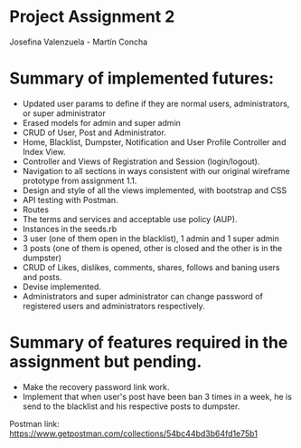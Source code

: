 # Project Assignment 2
Josefina Valenzuela - Martín Concha

# Summary of implemented futures:
  - Updated user params to define if they are normal users, administrators, or super administrator
  - Erased models for admin and super admin
  - CRUD of User, Post and Administrator.
  - Home, Blacklist, Dumpster, Notification and User Profile Controller and Index View.
  - Controller and Views of Registration and Session (login/logout).
  - Navigation to all sections in ways consistent with our original wireframe prototype from assignment 1.1.
  - Design and style of all the views implemented, with bootstrap and CSS
  - API testing with Postman.
  - Routes
  - The terms and services and acceptable use policy (AUP).
  - Instances in the seeds.rb
  - 3 user (one of them open in the blacklist), 1 admin and 1 super admin
  - 3 posts (one of them is opened, other is closed and the other is in the dumpster)
  - CRUD of Likes, dislikes, comments, shares, follows and baning users and posts.
  - Devise implemented.
  - Administrators and super administrator can change password of registered users and administrators respectively.

# Summary of features required in the assignment but pending.
  - Make the recovery password link work.
  - Implement that when user's post have been ban 3 times in a week, he is send to the blacklist and his respective posts to dumpster.
  
Postman link: https://www.getpostman.com/collections/54bc44bd3b64fd1e75b1
